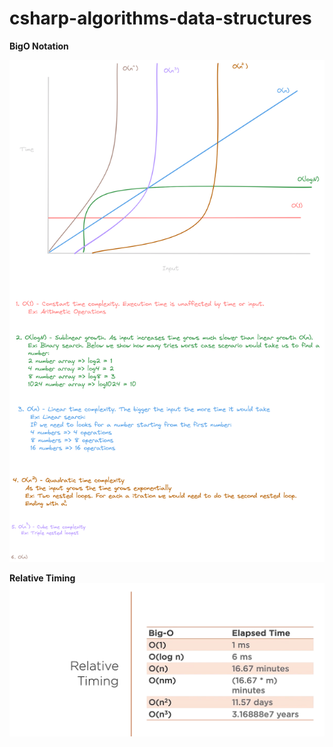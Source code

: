 # csharp-algorithms-data-structures

**BigO Notation**

![alt-text](./img/BigO.png  "BigO Notation")

**Relative Timing**
![alt-text](./img/RelativeTiming.png  "Relative Timing")
